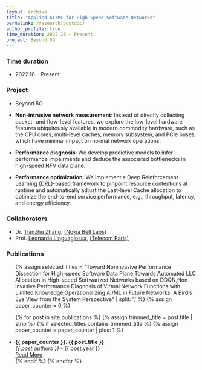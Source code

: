 ```yaml
---
layout: archive
title: "Applied AI/ML for High-Speed Software Networks"
permalink: /research/postdoc/
author_profile: true
time_duration: 2022.10 – Present
project: Beyond 5G
---
```



### Time duration
- 2022.10 – Present
  
### Project
- Beyond 5G

- **Non-intrusive network measurement**: Instead of directly collecting packet- and flow-level features, we explore the low-level hardware features ubiquitously available in modern commodity hardware, such as the CPU cores, multi-level caches, memory subsystem, and PCIe buses, which have minimal impact on normal network operations.
- **Performance diagnosis**: We develop predictive models to infer performance impairments and deduce the associated bottlenecks in high-speed NFV data plane.
- **Performance optimization**: We implement a Deep Reinforcement Learning (DRL)-based framework to pinpoint resource contentions at runtime and automatically adjust the Last-level Cache allocation to optimize the end-to-end service performance, e.g., throughput, latency, and energy efficiency.

### Collaborators
- Dr. [Tianzhu Zhang](https://www.bell-labs.com/about/researcher-profiles/tianzhu-zhang/), [(Nokia Bell Labs)](https://www.bell-labs.com/about/locations/paris-saclay-france/)
- Prof. [Leonardo Linguaglossa](https://perso.telecom-paristech.fr/linguaglossa/), [(Telecom Paris)](https://www.telecom-paris.fr/)

### Publications
<ul>
  {% assign selected_titles = "Toward Noninvasive Performance Dissection for High-speed Software Data Plane,Towards Automated LLC Allocation in High-speed Softwarized Networks based on DDQN,Non-invasive Performance Diagnosis of Virtual Network Functions with Limited Knowledge,Operationalizing AI/ML in Future Networks: A Bird’s Eye View from the System Perspective" | split: ',' %}
  {% assign paper_counter = 0 %}
  
  {% for post in site.publications %}
    {% assign trimmed_title = post.title | strip %}
    {% if selected_titles contains trimmed_title %}
      {% assign paper_counter = paper_counter | plus: 1 %}
      <li>
        <strong>{{ paper_counter }}. {{ post.title }}</strong><br/>
        <em>{{ post.authors }}</em> - {{ post.year }}<br/>
        <a href="{{ post.url }}" style="color: black; text-decoration: underline;">Read More</a>
      </li>
    {% endif %}
  {% endfor %}
</ul>

